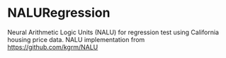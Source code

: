 # NALURegression
Neural Arithmetic Logic Units (NALU) for regression test using California housing price data. NALU implementation from https://github.com/kgrm/NALU
